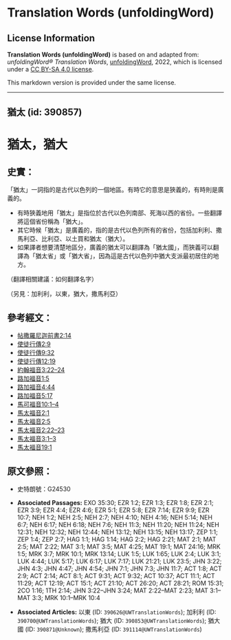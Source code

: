 # Translation Words (unfoldingWord)

## License Information

**Translation Words (unfoldingWord)** is based on and adapted from: _unfoldingWord® Translation Words_, [unfoldingWord](https://unfoldingword.org/utw), 2022, which is licensed under a [CC BY-SA 4.0 license](https://creativecommons.org/licenses/by-sa/4.0/legalcode.en).

This markdown version is provided under the same license.



--------------------------------

## 猶太 (id: 390857)

猶太，猶大
=====

史實：
---

「猶太」一詞指的是古代以色列的一個地區。有時它的意思是狹義的，有時則是廣義的。

* 有時狹義地用「猶太」是指位於古代以色列南部、死海以西的省份。一些翻譯將這個省份稱為「猶大」。
* 其它時候「猶太」是廣義的，指的是古代以色列所有的省份，包括加利利、撒馬利亞、比利亞、以土買和猶太（猶大）。
* 如果譯者想要清楚地區分，廣義的猶太可以翻譯為「猶太國」，而狹義可以翻譯為「猶太省」或「猶大省」，因為這是古代以色列中猶大支派最初居住的地方。

（翻譯相關建議：如何翻譯名字）

（另見：加利利，以東，猶大，撒馬利亞）

參考經文：
-----

* [帖撒羅尼迦前書2:14](https://ref.ly/1Thess2:14)
* [使徒行傳2:9](https://ref.ly/Acts2:9)
* [使徒行傳9:32](https://ref.ly/Acts9:32)
* [使徒行傳12:19](https://ref.ly/Acts12:19)
* [約翰福音3:22–24](https://ref.ly/John3:22-John3:24)
* [路加福音1:5](https://ref.ly/Luke1:5)
* [路加福音4:44](https://ref.ly/Luke4:44)
* [路加福音5:17](https://ref.ly/Luke5:17)
* [馬可福音10:1–4](https://ref.ly/Mark10:1-Mark10:4)
* [馬太福音2:1](https://ref.ly/Matt2:1)
* [馬太福音2:5](https://ref.ly/Matt2:5)
* [馬太福音2:22–23](https://ref.ly/Matt2:22-Matt2:23)
* [馬太福音3:1–3](https://ref.ly/Matt3:1-Matt3:3)
* [馬太福音19:1](https://ref.ly/Matt19:1)

原文參照：
-----

* 史特朗號：G24530

* **Associated Passages:** EXO 35:30; EZR 1:2; EZR 1:3; EZR 1:8; EZR 2:1; EZR 3:9; EZR 4:4; EZR 4:6; EZR 5:1; EZR 5:8; EZR 7:14; EZR 9:9; EZR 10:7; NEH 1:2; NEH 2:5; NEH 2:7; NEH 4:10; NEH 4:16; NEH 5:14; NEH 6:7; NEH 6:17; NEH 6:18; NEH 7:6; NEH 11:3; NEH 11:20; NEH 11:24; NEH 12:31; NEH 12:32; NEH 12:44; NEH 13:12; NEH 13:15; NEH 13:17; ZEP 1:1; ZEP 1:4; ZEP 2:7; HAG 1:1; HAG 1:14; HAG 2:2; HAG 2:21; MAT 2:1; MAT 2:5; MAT 2:22; MAT 3:1; MAT 3:5; MAT 4:25; MAT 19:1; MAT 24:16; MRK 1:5; MRK 3:7; MRK 10:1; MRK 13:14; LUK 1:5; LUK 1:65; LUK 2:4; LUK 3:1; LUK 4:44; LUK 5:17; LUK 6:17; LUK 7:17; LUK 21:21; LUK 23:5; JHN 3:22; JHN 4:3; JHN 4:47; JHN 4:54; JHN 7:1; JHN 7:3; JHN 11:7; ACT 1:8; ACT 2:9; ACT 2:14; ACT 8:1; ACT 9:31; ACT 9:32; ACT 10:37; ACT 11:1; ACT 11:29; ACT 12:19; ACT 15:1; ACT 21:10; ACT 26:20; ACT 28:21; ROM 15:31; 2CO 1:16; 1TH 2:14; JHN 3:22–JHN 3:24; MAT 2:22–MAT 2:23; MAT 3:1–MAT 3:3; MRK 10:1–MRK 10:4
* **Associated Articles:** 以東 (ID: `390626@UWTranslationWords`); 加利利 (ID: `390700@UWTranslationWords`); 猶大 (ID: `390853@UWTranslationWords`); 猶大國 (ID: `390871@Unknown`); 撒馬利亞 (ID: `391114@UWTranslationWords`)

